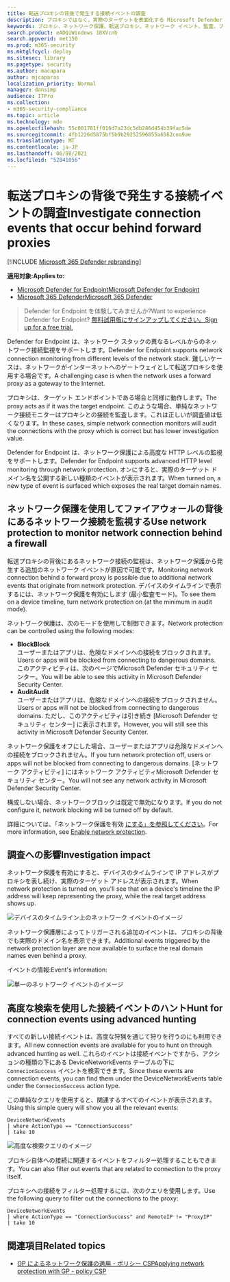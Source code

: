 ```yaml
---
title: 転送プロキシの背後で発生する接続イベントの調査
description: プロキシではなく、実際のターゲットを表面化する Microsoft Defender for Endpoint のネットワーク保護を通じて高度な HTTP レベルの監視を使用する方法について説明します。
keywords: プロキシ、ネットワーク保護、転送プロキシ、ネットワーク イベント、監査、ブロック、ドメイン名、ドメイン
search.product: eADQiWindows 10XVcnh
search.appverid: met150
ms.prod: m365-security
ms.mktglfcycl: deploy
ms.sitesec: library
ms.pagetype: security
ms.author: macapara
author: mjcaparas
localization_priority: Normal
manager: dansimp
audience: ITPro
ms.collection:
- m365-security-compliance
ms.topic: article
ms.technology: mde
ms.openlocfilehash: 55c001781ff016d7a23dc5db286d454b39fac5de
ms.sourcegitcommit: 4fb1226d5875bf5b9b29252596855a6562cea9ae
ms.translationtype: MT
ms.contentlocale: ja-JP
ms.lasthandoff: 06/08/2021
ms.locfileid: "52841056"
---
```

# <a name="investigate-connection-events-that-occur-behind-forward-proxies"></a><span data-ttu-id="38e8e-104">転送プロキシの背後で発生する接続イベントの調査</span><span class="sxs-lookup"><span data-stu-id="38e8e-104">Investigate connection events that occur behind forward proxies</span></span>

[!INCLUDE [Microsoft 365 Defender rebranding](../../includes/microsoft-defender.md)]

<span data-ttu-id="38e8e-105">**適用対象:**</span><span class="sxs-lookup"><span data-stu-id="38e8e-105">**Applies to:**</span></span>
- [<span data-ttu-id="38e8e-106">Microsoft Defender for Endpoint</span><span class="sxs-lookup"><span data-stu-id="38e8e-106">Microsoft Defender for Endpoint</span></span>](https://go.microsoft.com/fwlink/p/?linkid=2154037)
- [<span data-ttu-id="38e8e-107">Microsoft 365 Defender</span><span class="sxs-lookup"><span data-stu-id="38e8e-107">Microsoft 365 Defender</span></span>](https://go.microsoft.com/fwlink/?linkid=2118804)

> <span data-ttu-id="38e8e-108">Defender for Endpoint を体験してみませんか?</span><span class="sxs-lookup"><span data-stu-id="38e8e-108">Want to experience Defender for Endpoint?</span></span> [<span data-ttu-id="38e8e-109">無料試用版にサインアップしてください。</span><span class="sxs-lookup"><span data-stu-id="38e8e-109">Sign up for a free trial.</span></span>](https://www.microsoft.com/microsoft-365/windows/microsoft-defender-atp?ocid=docs-wdatp-investigatemachines-abovefoldlink)

<span data-ttu-id="38e8e-110">Defender for Endpoint は、ネットワーク スタックの異なるレベルからのネットワーク接続監視をサポートします。</span><span class="sxs-lookup"><span data-stu-id="38e8e-110">Defender for Endpoint supports network connection monitoring from different levels of the network stack.</span></span> <span data-ttu-id="38e8e-111">難しいケースは、ネットワークがインターネットへのゲートウェイとして転送プロキシを使用する場合です。</span><span class="sxs-lookup"><span data-stu-id="38e8e-111">A challenging case is when the network uses a forward proxy as a gateway to the Internet.</span></span>

<span data-ttu-id="38e8e-112">プロキシは、ターゲット エンドポイントである場合と同様に動作します。</span><span class="sxs-lookup"><span data-stu-id="38e8e-112">The proxy acts as if it was the target endpoint.</span></span>  <span data-ttu-id="38e8e-113">このような場合、単純なネットワーク接続モニターはプロキシとの接続を監査します。これは正しいが調査値は低くなります。</span><span class="sxs-lookup"><span data-stu-id="38e8e-113">In these cases, simple network connection monitors will audit the connections with the proxy which is correct but has lower investigation value.</span></span> 

<span data-ttu-id="38e8e-114">Defender for Endpoint は、ネットワーク保護による高度な HTTP レベルの監視をサポートします。</span><span class="sxs-lookup"><span data-stu-id="38e8e-114">Defender for Endpoint supports advanced HTTP level monitoring through network protection.</span></span> <span data-ttu-id="38e8e-115">オンにすると、実際のターゲット ドメイン名を公開する新しい種類のイベントが表示されます。</span><span class="sxs-lookup"><span data-stu-id="38e8e-115">When turned on, a new type of event is surfaced which exposes the real target domain names.</span></span>

## <a name="use-network-protection-to-monitor-network-connection-behind-a-firewall"></a><span data-ttu-id="38e8e-116">ネットワーク保護を使用してファイアウォールの背後にあるネットワーク接続を監視する</span><span class="sxs-lookup"><span data-stu-id="38e8e-116">Use network protection to monitor network connection behind a firewall</span></span>
<span data-ttu-id="38e8e-117">転送プロキシの背後にあるネットワーク接続の監視は、ネットワーク保護から発生する追加のネットワーク イベントが原因で可能です。</span><span class="sxs-lookup"><span data-stu-id="38e8e-117">Monitoring network connection behind a forward proxy is possible due to additional network events that originate from network protection.</span></span> <span data-ttu-id="38e8e-118">デバイスのタイムラインで表示するには、ネットワーク保護を有効にします (最小監査モード)。</span><span class="sxs-lookup"><span data-stu-id="38e8e-118">To see them on a device timeline, turn network protection on (at the minimum in audit mode).</span></span> 

<span data-ttu-id="38e8e-119">ネットワーク保護は、次のモードを使用して制御できます。</span><span class="sxs-lookup"><span data-stu-id="38e8e-119">Network protection can be controlled using the following modes:</span></span>

- <span data-ttu-id="38e8e-120">**Block**</span><span class="sxs-lookup"><span data-stu-id="38e8e-120">**Block**</span></span> <br> <span data-ttu-id="38e8e-121">ユーザーまたはアプリは、危険なドメインへの接続をブロックされます。</span><span class="sxs-lookup"><span data-stu-id="38e8e-121">Users or apps will be blocked from connecting to dangerous domains.</span></span> <span data-ttu-id="38e8e-122">このアクティビティは、次のページでMicrosoft Defender セキュリティ センター。</span><span class="sxs-lookup"><span data-stu-id="38e8e-122">You will be able to see this activity in Microsoft Defender Security Center.</span></span>
- <span data-ttu-id="38e8e-123">**Audit**</span><span class="sxs-lookup"><span data-stu-id="38e8e-123">**Audit**</span></span> <br> <span data-ttu-id="38e8e-124">ユーザーまたはアプリは、危険なドメインへの接続をブロックされません。</span><span class="sxs-lookup"><span data-stu-id="38e8e-124">Users or apps will not be blocked from connecting to dangerous domains.</span></span> <span data-ttu-id="38e8e-125">ただし、このアクティビティは引き続き [Microsoft Defender セキュリティ センター] に表示されます。</span><span class="sxs-lookup"><span data-stu-id="38e8e-125">However, you will still see this activity in Microsoft Defender Security Center.</span></span>


<span data-ttu-id="38e8e-126">ネットワーク保護をオフにした場合、ユーザーまたはアプリは危険なドメインへの接続をブロックされません。</span><span class="sxs-lookup"><span data-stu-id="38e8e-126">If you turn network protection off, users or apps will not be blocked from connecting to dangerous domains.</span></span> <span data-ttu-id="38e8e-127">[ネットワーク アクティビティ] にはネットワーク アクティビティMicrosoft Defender セキュリティ センター。</span><span class="sxs-lookup"><span data-stu-id="38e8e-127">You will not see any network activity in Microsoft Defender Security Center.</span></span>

<span data-ttu-id="38e8e-128">構成しない場合、ネットワークブロックは既定で無効になります。</span><span class="sxs-lookup"><span data-stu-id="38e8e-128">If you do not configure it, network blocking will be turned off by default.</span></span>

<span data-ttu-id="38e8e-129">詳細については、「ネットワーク保護を有効 [にする」を参照してください](enable-network-protection.md)。</span><span class="sxs-lookup"><span data-stu-id="38e8e-129">For more information, see [Enable network protection](enable-network-protection.md).</span></span>

## <a name="investigation-impact"></a><span data-ttu-id="38e8e-130">調査への影響</span><span class="sxs-lookup"><span data-stu-id="38e8e-130">Investigation impact</span></span>
<span data-ttu-id="38e8e-131">ネットワーク保護を有効にすると、デバイスのタイムラインで IP アドレスがプロキシを表し続け、実際のターゲット アドレスが表示されます。</span><span class="sxs-lookup"><span data-stu-id="38e8e-131">When network protection is turned on, you'll see that on a device's timeline the IP address will keep representing the proxy, while the real target address shows up.</span></span>

![デバイスのタイムライン上のネットワーク イベントのイメージ](images/atp-proxy-investigation.png)

<span data-ttu-id="38e8e-133">ネットワーク保護層によってトリガーされる追加のイベントは、プロキシの背後でも実際のドメイン名を表示できます。</span><span class="sxs-lookup"><span data-stu-id="38e8e-133">Additional events triggered by the network protection layer are now available to surface the real domain names even behind a proxy.</span></span>

<span data-ttu-id="38e8e-134">イベントの情報:</span><span class="sxs-lookup"><span data-stu-id="38e8e-134">Event's information:</span></span>

![単一のネットワーク イベントのイメージ](images/atp-proxy-investigation-event.png)



## <a name="hunt-for-connection-events-using-advanced-hunting"></a><span data-ttu-id="38e8e-136">高度な検索を使用した接続イベントのハント</span><span class="sxs-lookup"><span data-stu-id="38e8e-136">Hunt for connection events using advanced hunting</span></span> 
<span data-ttu-id="38e8e-137">すべての新しい接続イベントは、高度な狩猟を通じて狩りを行うのにも利用できます。</span><span class="sxs-lookup"><span data-stu-id="38e8e-137">All new connection events are available for you to hunt on through advanced hunting as well.</span></span> <span data-ttu-id="38e8e-138">これらのイベントは接続イベントですから、アクションの種類の下にある DeviceNetworkEvents テーブルの下に `ConnecionSuccess` イベントを検索できます。</span><span class="sxs-lookup"><span data-stu-id="38e8e-138">Since these events are connection events, you can find them under the DeviceNetworkEvents table under the `ConnecionSuccess` action type.</span></span>

<span data-ttu-id="38e8e-139">この単純なクエリを使用すると、関連するすべてのイベントが表示されます。</span><span class="sxs-lookup"><span data-stu-id="38e8e-139">Using this simple query will show you all the relevant events:</span></span>

```
DeviceNetworkEvents
| where ActionType == "ConnectionSuccess" 
| take 10
```

![高度な検索クエリのイメージ](images/atp-proxy-investigation-ah.png)

<span data-ttu-id="38e8e-141">プロキシ自体への接続に関連するイベントをフィルター処理することもできます。</span><span class="sxs-lookup"><span data-stu-id="38e8e-141">You can also filter out  events that are related to connection to the proxy itself.</span></span> 

<span data-ttu-id="38e8e-142">プロキシへの接続をフィルター処理するには、次のクエリを使用します。</span><span class="sxs-lookup"><span data-stu-id="38e8e-142">Use the following query to filter out the connections to the proxy:</span></span>

```
DeviceNetworkEvents
| where ActionType == "ConnectionSuccess" and RemoteIP != "ProxyIP"  
| take 10
```



## <a name="related-topics"></a><span data-ttu-id="38e8e-143">関連項目</span><span class="sxs-lookup"><span data-stu-id="38e8e-143">Related topics</span></span>
- [<span data-ttu-id="38e8e-144">GP によるネットワーク保護の適用 - ポリシー CSP</span><span class="sxs-lookup"><span data-stu-id="38e8e-144">Applying network protection with GP - policy CSP</span></span>](/windows/client-management/mdm/policy-csp-defender#defender-enablenetworkprotection)
